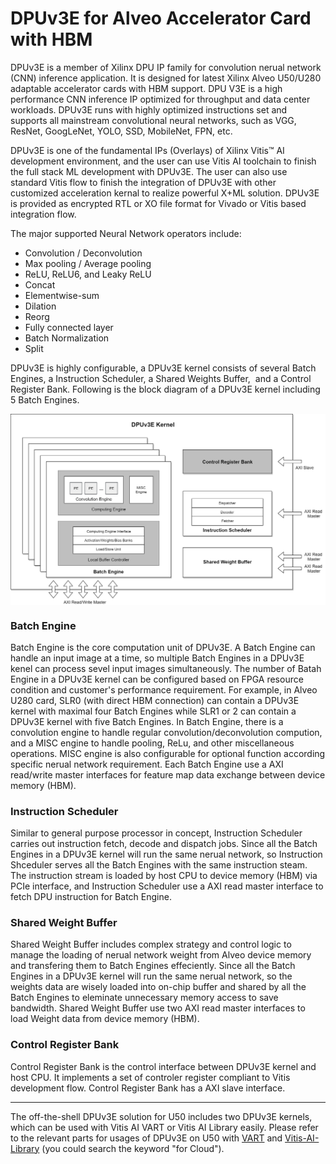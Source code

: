 # DPUv3E for Alveo Accelerator Card with HBM

DPUv3E is a member of Xilinx DPU IP family for convolution nerual network (CNN) inference application. It is designed for latest Xilinx Alveo U50/U280 adaptable accelerator cards with HBM support. DPU V3E is a high performance CNN inference IP optimized for throughput and data center workloads. DPUv3E runs with highly optimized instructions set and supports all mainstream convolutional neural networks, such as VGG, ResNet, GoogLeNet, YOLO, SSD, MobileNet, FPN, etc. 

DPUv3E is one of the fundamental IPs (Overlays) of Xilinx Vitis™ AI development environment, and the user can use Vitis AI toolchain to finish the full stack ML development with DPUv3E. The user can also use standard Vitis flow to finish the integration of DPUv3E with other customized acceleration kernal to realize powerful X+ML solution. DPUv3E is provided as encrypted RTL or XO file format for Vivado or Vitis based integration flow.

The major supported Neural Network operators include:

- Convolution / Deconvolution
- Max pooling / Average pooling
- ReLU, ReLU6, and Leaky ReLU
- Concat
- Elementwise-sum
- Dilation
- Reorg
- Fully connected layer
- Batch Normalization
- Split

DPUv3E is highly configurable, a DPUv3E kernel consists of several Batch Engines, a Instruction Scheduler, a Shared Weights Buffer,  and a Control Register Bank. Following is the block diagram of a DPUv3E kernel including 5 Batch Engines.

<img src = "./images/DPUv3E Kernel Diagram.png" align = "center">

### Batch Engine
Batch Engine is the core computation unit of DPUv3E. A Batch Engine can handle an input image at a time, so multiple Batch Engines in a DPUv3E kenel can process sevel input images simultaneously. The number of Batah Engine in a DPUv3E kernel can be configured based on FPGA resource condition and customer's  performance requirement. For example, in Alveo U280 card, SLR0 (with direct HBM connection) can contain a DPUv3E kernel with maximal four Batch Engines while SLR1 or 2 can contain a DPUv3E kernel with five Batch Engines. In Batch Engine, there is a convolution engine to handle regular convolution/deconvolution compution, and a MISC engine to handle pooling, ReLu, and other miscellaneous operations. MISC engine is also configurable for optional function according specific nerual network requirement. Each Batch Engine use a AXI read/write master interfaces for feature map data exchange between device memory (HBM).

### Instruction Scheduler
Similar to general purpose processor in concept, Instruction Scheduler carries out instruction fetch, decode and dispatch jobs. Since all the Batch Engines in a DPUv3E kernel will run the same nerual network, so Instruction Shceduler serves all the Batch Engines with the same instruction steam. The instruction stream is loaded by host CPU to device memory (HBM) via PCIe interface, and Instruction Scheduler use a AXI read master interface to fetch DPU instruction for Batch Engine.

### Shared Weight Buffer
Shared Weight Buffer includes complex strategy and control logic to manage the loading of nerual network weight from Alveo device memory and transfering them to Batch Engines effeciently. Since all the Batch Engines in a DPUv3E kernel will run the same nerual network, so the weights data are wisely loaded into on-chip buffer and shared by all the Batch Engines to eleminate unnecessary memory access to save bandwidth. Shared Weight Buffer use two AXI read master interfaces to load Weight data from device memory (HBM).

### Control Register Bank
Control Register Bank is the control interface between DPUv3E kernel and host CPU. It implements a set of controler register compliant to Vitis development flow. Control Register Bank has a AXI slave interface.

---
The off-the-shell DPUv3E solution for U50 includes two DPUv3E kernels, which can be used with Vitis AI VART or Vitis AI Library easily. Please refer to the relevant parts for usages of DPUv3E on U50 with [VART](../VART/README.md) and [Vitis-AI-Library](../Vitis-AI-Library/README.md) (you could search the keyword "for Cloud").